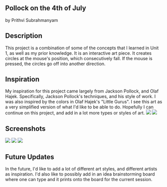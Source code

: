 <h2>Pollock on the 4th of July</h2>

by Prithvi Subrahmanyam

<h2>Description</h2>

This project is a combination of some of the concepts that I learned in Unit 1, as well as my prior knowledge. It is an interactive art piece. It creates circles at the mouse's position, which consecutively fall. If the mouse is pressed, the circles go off into another direction.

<h2>Inspiration</h2>

My inspiration for this project came largely from Jackson Pollock, and Olaf Hajek. Specifically, Jackson Pollock's techniques, and his style of work. I was also inspired by the colors in Olaf Hajek's "Little Gurus".
I see this art as a very simplified version of what I'd like to be able to do. Hopefully I can continue on this project, and add in a lot more types or styles of art.
<img src="http://www.artisticmoods.com/wp-content/uploads/LIITTLE-GURUS.-A-yoga-Discovery-Book-Bohem-Switzerland-2.jpg">   <img src="https://s-media-cache-ak0.pinimg.com/originals/5b/d6/ad/5bd6ad50faf00a3741eaea7a4f2b5c33.jpg">   
<h2>Screenshots</h2>
<img src="http://i.imgur.com/jcj7BCh.jpg">   <img src="http://i.imgur.com/aYW4tLF.jpg">   <img src="http://i.imgur.com/HYoA2Ww.jpg"> 
	
<h2>Future Updates</h2>

In the future, I'd like to add a lot of different art styles, and different artists as inspiration. I'd also like to possibly add in an idea brainstorming board where one can type and it prints onto the board for the current session.
